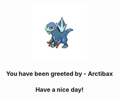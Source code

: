 <p align="center">
            <img src="https://raw.githubusercontent.com/PokeAPI/sprites/master/sprites/pokemon/997.png" width="150" height="150">
          </p>
          <h3 align="center">You have been greeted by - <b>Arctibax</b></h3>
          <h3 align="center">Have a nice day!</h3>
        